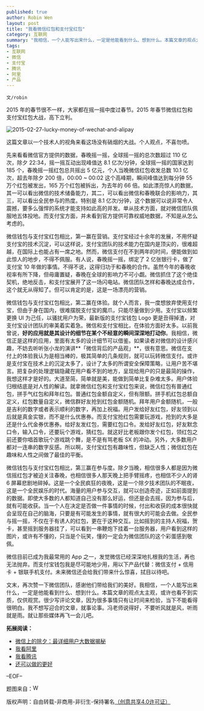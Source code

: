 ```yaml
---
published: true
author: Robin Wen
layout: post
title: "我看微信红包和支付宝红包"
category: 互联网
summary: "我相信，一个人能写出来什么，一定是他能看到什么、想到什么。本篇文章的观点太主观，或许也看不到实质，仅供观赏。很少写评论文章，因为很多事情只有让时间来检验，当下不能看得很明白。我不想写迎合的文章，就事论事。冯老师说得好，不要听风就是风，听雨就是雨。就让那些媒体再飞一会儿吧。"
tags:
- 互联网
- 微信
- 支付宝
- 腾讯
- 阿里
- 产品
---
```


`文/robin`

2015 年的春节很不一样，大家都在摇一摇中度过春节。2015 年春节微信红包和支付宝红包大战，高下立判。

![2015-02-27-lucky-money-of-wechat-and-alipay](https://cdn.wenguobing.com/YnPvIEB.png)

这篇文章以一个技术人的视角来看这场没有硝烟的大战。个人观点，不喜勿喷。

先来看看微信官方提供的数据，春晚摇一摇，全球摇一摇的总次数超过 110 亿次，除夕 22:34，摇一摇互动出现峰值达 8.1 亿次/分钟，全球摇一摇的国家达到 185 个，春晚摇一摇红包总共摇出 5 亿元，个人当晚微信红包收发总数 10.1 亿次，超去年除夕 200 倍，00:00 ~ 00:02 这个高峰期，瞬间峰值达到每分钟 55 万个红包被发出，165 万个红包被拆出，为去年的 66 倍。如此漂亮惊人的数据，其一可以看出微信的技术储备能力，其二，可以看出微信和春晚联合的影响力，其三，可以看出全民参与的热度。特别是 8.1 亿次/分钟，这个数据可以说非常令人震撼，要多么强悍的系统才能支持如此高的并发。单从技术方面，就对微信团队佩服地五体投地。而支付宝方面，并未看到官方提供可靠权威地数据，不知是从怎么考虑的。

微信钱包与支付宝红包相比，第一赢在营销。支付宝经过十余年的发展，不用怀疑支付宝的技术沉淀，可以这样说，支付宝团队的技术能力在国内是顶尖的，很难超越，在国际上也能占有一席之地。然而，微信支付在不到两年的时间，便能做到如此惊人的地步，不得不佩服。有人说，春晚摇一摇，绑定了 2 亿张银行卡，做了支付宝 10 年做的事情。不得不说，这得归功于和春晚的合作。虽然今年的春晚收视率有所下降，但毋庸置疑，春晚在全球的影响力不可小觑。微信抓住了这个绝佳契机，绝地反击，和支付宝展开了这一场闪电站。微信团队怎样和春晚达成合作，这个就无从得知了。但可以肯定的是，这是一场漂亮的营销。

微信钱包与支付宝红包相比，第二赢在体验。就个人而言，我一度想放弃使用支付宝，但由于身在国内，很难摆脱支付宝的魔爪，只能尽量做到少用。支付宝以频繁更换 UI 为己任，以骚扰用户为荣，最新版的支付宝钱包 Logo 更是丑得掉渣，对支付宝设计团队的审美着实着急。微信和支付宝相比，在体验方面好太多。以前我曾说，**好的应用就是其设计的细节在某个不经意的瞬间深深地打动你**。我相信，微信正是这样的应用，里面有太多的设计细节可以借鉴。如果读者对微信的设计感兴趣，不妨去听听张小龙的演讲**「微信背后的产品观」**，很有意思。微信在支付上的体验我认为是相当棒的，极其简单的几条规则，就可以玩转微信支付。或许是支付宝在技术上的沉淀太多了，设计了太多的所谓安全保障策略，让用户苦不堪言。把复杂的处理逻辑隐藏在用户看不到的地方，呈现给用户的只是最简的操作，我想这样才是好的。大道至简，简单就是美，能做到简单比复杂难太多。用户体验归根结底是对人性的解读。就拿微信红包和支付宝红包来说，微信红包有普通红包，拼手气红包和拜年红包。普通红包金额自定义，但有限额。拼手机红包总额自定义，红包数量自定义，微信群好友抢到红包金额随机。拜年用户金额随机，一般是吉利的数字或者表示顺利的数字，再加上祝福。用户发给好友红包，好友领到以后就是真金实银，而不是什么优惠券。而支付宝抢红包需要玩游戏，抢到的大多是还是什么代金券优惠券。给好友发红包，需要红包口令。发给好友红包，好友默念口令，输入口令，还要玩个游戏，猜红包。就这好比老板跟你发个红包，领红包之前还要你唱首歌玩个游戏跳个舞，是不是有骂老板 SX 的冲动。另外，大多数用户都对一连串的数字反感。所以啊，支付宝红包有趣味性，但缺乏人性；微信红包在趣味和人性之间做了最佳的平衡。

微信钱包与支付宝红包相比，第三赢在参与度。除夕当晚，相信很多人都是因为微信摇红包才被迫关注春晚，也相信很多人那天晚上把手臂摇疼，也相信不少人的肾 6 屏幕悲剧地碎掉。这是一个全民疯狂的夜晚，这是一个除夕技术团队的不眠夜，这是一个全民娱乐的时代。海量的用户参与交互，就可以创造奇迹，正如前面提到的数据。即使大多数的人都知道自己没有那么好运，但还是会去摇，因为参与后，就有可能收获。当一个人在决定是否做一件事情的时候，付出和收获的成本很快就会呈现在自己的脑海，只要是有可能发生的事情，就有很大的可能会去做。全民参与摇一摇，不仅在于有诱人的红包，更在于这种交互。比如摇到的主持人祝福，贺卡，甚至摇到服务器挂了，可以看到一串鞭炮下挂着一台服务器，用户看到这样的图片，或许有不懂的，只当是个玩笑，懂的一定会为微信团队的这个彩蛋感到敬佩。

微信目前已成为我最常用的 App 之一，发觉微信已经深深地扎根我的生活，再也无法抛弃。而支付宝钱包我是尽可能地少用，用以下产品代替：微信支付 + 信用卡 + 银联手机支付。未来微信还会给我们带来什么惊喜，拭目以待吧。

文末，再次赞一下微信团队，感谢他们带给我们的美好。我相信，一个人能写出来什么，一定是他能看到什么、想到什么。本篇文章的观点太主观，或许也看不到实质，仅供观赏。很少写评论文章，因为很多事情只有让时间来检验，当下不能看得很明白。我不想写迎合的文章，就事论事。冯老师说得好，不要听风就是风，听雨就是雨。就让那些媒体再飞一会儿吧。

**拓展阅读：**

* <a href="http://mp.weixin.qq.com/s?__biz=MjM5NTE4Njc4NQ==&mid=204970547&idx=1&sn=ba577abcfa1ee172c4538e5b60f5cc5d&scene=1&key=8ea74966bf01cfb66c326422fb009796f2a77106c7285068d1ddefd4ba78f60dd2fd1cfc13af841e6fc6671cf677d41d&ascene=0&uin=NzE4Mjc4ODAz&pass_ticket=9kt8jEmnaMl3r5KySqe8O4%2F20lBqvEe8tvD%2Fj2kOixwedeuaaOn5XEJVWrW0NHDo" target="_blank">微信上的除夕：最详细用户大数据揭秘</a>
* <a href="http://mp.weixin.qq.com/s?__biz=MjM5ODIyMTE0MA==&mid=205390701&idx=1&sn=60cbf4873bea5dcfce56e99453eb33dc&scene=1&key=8ea74966bf01cfb6690ff890aec592d46ca2e93f23b0197768d28f3baa1c2246ec8904bfe702c37913f9bef1fdee731a&ascene=0&uin=NzE4Mjc4ODAz&pass_ticket=9kt8jEmnaMl3r5KySqe8O4%2F20lBqvEe8tvD%2Fj2kOixwedeuaaOn5XEJVWrW0NHDo" target="_blank">我看阿里</a>
* <a href="http://mp.weixin.qq.com/s?__biz=MjM5ODIyMTE0MA==&mid=205422654&idx=1&sn=bc593ea7bbd2bb677871eb79b35522e8&scene=1&key=8ea74966bf01cfb6e1373d6adf4fe0b8853dcf384de32b7f3ae9b9e9edf0d18201c89f999a50fa52ff01041cb4a58ee3&ascene=0&uin=NzE4Mjc4ODAz&pass_ticket=9kt8jEmnaMl3r5KySqe8O4%2F20lBqvEe8tvD%2Fj2kOixwedeuaaOn5XEJVWrW0NHDo" target="_blank">我看腾讯</a>
* <a href="http://mp.weixin.qq.com/s?__biz=MjM5MDAwNTYyMA==&mid=202737655&idx=1&sn=86564b048c0714955eb641d25f5eab2d&scene=1&key=8ea74966bf01cfb659803d64d0b2625478c0428c30b47bd9068a0c0f0ef39fd830ff83e51f830912eff25ef0966ade7d&ascene=0&uin=NzE4Mjc4ODAz&pass_ticket=9kt8jEmnaMl3r5KySqe8O4%2F20lBqvEe8tvD%2Fj2kOixwedeuaaOn5XEJVWrW0NHDo" target="_blank">还可以做的更好</a>

–EOF–

题图来自：<a href="http://www.chinainternetwatch.com/5034/wechat-payment-and-alipayment-wallet-strike/" target="_blank"><img src="https://cdn.wenguobing.com/KxlXroE.png" title="WeChat Payment and Alipayment Wallet Strike" height="16px" width="16px" border="0" alt="WeChat Payment and Alipayment Wallet Strike" /></a>

版权声明：自由转载-非商用-非衍生-保持署名<a href="http://creativecommons.org/licenses/by-nc-nd/4.0/deed.zh" target="_blank">（创意共享4.0许可证）</a>
